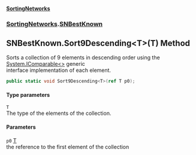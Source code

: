 #### [SortingNetworks](./index.md 'index')
### [SortingNetworks](./SortingNetworks.md 'SortingNetworks').[SNBestKnown](./SortingNetworks-SNBestKnown.md 'SortingNetworks.SNBestKnown')
## SNBestKnown.Sort9Descending&lt;T&gt;(T) Method
Sorts a collection of 9 elements in descending order using the [System.IComparable&lt;&gt;](https://docs.microsoft.com/en-us/dotnet/api/System.IComparable-1 'System.IComparable`1') generic  
interface implementation of each element.  
```csharp
public static void Sort9Descending<T>(ref T p0);
```
#### Type parameters
<a name='SortingNetworks-SNBestKnown-Sort9Descending-T-(T)-T'></a>
`T`  
The type of the elements of the collection.  
  
#### Parameters
<a name='SortingNetworks-SNBestKnown-Sort9Descending-T-(T)-p0'></a>
`p0` [T](#SortingNetworks-SNBestKnown-Sort9Descending-T-(T)-T 'SortingNetworks.SNBestKnown.Sort9Descending&lt;T&gt;(T).T')  
the reference to the first element of the collection  
  
